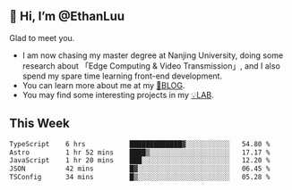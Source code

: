 ## 👋 Hi, I’m @EthanLuu

Glad to meet you.

- I am now chasing my master degree at Nanjing University, doing some research about 「Edge Computing & Video Transmission」, and I also spend my spare time learning front-end development.
- You can learn more about me at my [📝BLOG](https://blog.ethanloo.cn).
- You may find some interesting projects in my [💡LAB](https://lab.ethanloo.cn).

## This Week
<!--START_SECTION:waka-->

```txt
TypeScript    6 hrs           █████████████▓░░░░░░░░░░░   54.80 %
Astro         1 hr 52 mins    ████▒░░░░░░░░░░░░░░░░░░░░   17.17 %
JavaScript    1 hr 20 mins    ███░░░░░░░░░░░░░░░░░░░░░░   12.20 %
JSON          42 mins         █▓░░░░░░░░░░░░░░░░░░░░░░░   06.45 %
TSConfig      34 mins         █▒░░░░░░░░░░░░░░░░░░░░░░░   05.28 %
```

<!--END_SECTION:waka-->
